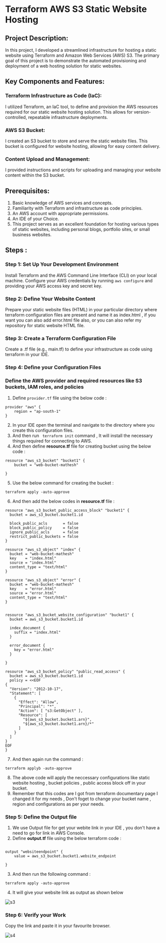 #  Terraform AWS S3 Static Website Hosting

## Project Description:
In this project, I developed a streamlined infrastructure for hosting a static website using Terraform and Amazon Web Services (AWS) S3. The primary goal of this project is to demonstrate the automated provisioning and deployment of a web hosting solution for static websites.

## Key Components and Features:

### Terraform Infrastructure as Code (IaC):
I utilized Terraform, an IaC tool, to define and provision the AWS resources required for our static website hosting solution. This allows for version-controlled, repeatable infrastructure deployments.

### AWS S3 Bucket:
I created an S3 bucket to store and serve the static website files. This bucket is configured for website hosting, allowing for easy content delivery.

### Content Upload and Management: 
I provided instructions and scripts for uploading and managing your website content within the S3 bucket.

## Prerequisites:

1. Basic knowledge of AWS services and concepts.
2. Familiarity with Terraform and infrastructure as code principles.
3. An AWS account with appropriate permissions.
4. An IDE of your Choice.
5. This project serves as an excellent foundation for hosting various types of static websites, including personal blogs, portfolio sites, or small business websites.


## Steps :

### Step 1: Set Up Your Development Environment

Install Terraform and the AWS Command Line Interface (CLI) on your local machine.
Configure your AWS credentials by running ```aws configure``` and providing your AWS access key and secret key.

### Step 2: Define Your Website Content

Prepare your static website files (HTML) in your particular directory where terraform configuration files are present and name it as index.html , if you want you can also add error.html file also, or you can also refer my repository for static website HTML file.

### Step 3: Create a Terraform Configuration File

Create a .tf file (e.g., main.tf) to define your infrastructure as code using terraform in your IDE.

### Step 4: Define your Configuration Files 
### Define the AWS provider and required resources like S3 buckets, IAM roles, and policies
1. Define ```provider.tf``` file using the below code :

```
provider "aws" {
    region = "ap-south-1"
}
```
2. In your IDE open the terminal and navigate to the directory where you create this configuration files.
3. And then run ``` terraform init``` command , It will install the necessary things required for connecting to AWS.<br>
4. And then define __resource.tf__ file for creating bucket using the below code :

```
resource "aws_s3_bucket" "bucket1" {
    bucket = "web-bucket-mathesh"
  
}
```
5. Use the below command for creating the bucket :

```
terraform apply -auto-approve
```
6. And then add the below codes in __resource.tf__ file :
```
resource "aws_s3_bucket_public_access_block" "bucket1" {
  bucket = aws_s3_bucket.bucket1.id

  block_public_acls       = false
  block_public_policy     = false
  ignore_public_acls      = false
  restrict_public_buckets = false
}

resource "aws_s3_object" "index" {
  bucket = "web-bucket-mathesh"
  key    = "index.html"
  source = "index.html"
  content_type = "text/html"
}

resource "aws_s3_object" "error" {
  bucket = "web-bucket-mathesh"
  key    = "error.html"
  source = "error.html"
  content_type = "text/html"
}


resource "aws_s3_bucket_website_configuration" "bucket1" {
  bucket = aws_s3_bucket.bucket1.id

  index_document {
    suffix = "index.html"
  }

  error_document {
    key = "error.html"
  }

}

resource "aws_s3_bucket_policy" "public_read_access" {
  bucket = aws_s3_bucket.bucket1.id
  policy = <<EOF
{
  "Version": "2012-10-17",
  "Statement": [
    {
      "Effect": "Allow",
	  "Principal": "*",
      "Action": [ "s3:GetObject" ],
      "Resource": [
        "${aws_s3_bucket.bucket1.arn}",
        "${aws_s3_bucket.bucket1.arn}/*"
      ]
    }
  ]
}
EOF
}
```

7. And then again run the command :

```
terraform applyb -auto-approve
```
8. The above code will apply the neccessary configurations like static website hosting , bucket policies , public access block off in your bucket.
9. Remember that this codes are I got from terraform documentary page I changed it for my needs , Don't foget to change your bucket name , region and configurations as per your needs.

### Step 5: Define the Output file

1. We use Output file for get your webite link in your IDE , you don't have a need to go for link in AWS Console.
2. Define __output.tf__ file using the below terraform code :
```

output "websiteendpoint" {
    value = aws_s3_bucket.bucket1.website_endpoint
  
}

```
3. And then run the following command :

```
terraform apply -auto-approve
```
4. It will give your website link as output as shown below

![s3](https://github.com/mathesh-me/static-website-host-1/assets/144098846/90551cc8-ed1e-45c3-91b1-ffcce24666e1)

### Step 6: Verify your Work

Copy the link and paste it in your favourite browser.

![s4](https://github.com/mathesh-me/static-website-host-1/assets/144098846/f1908092-afeb-427b-a129-cc291275f4ae)



